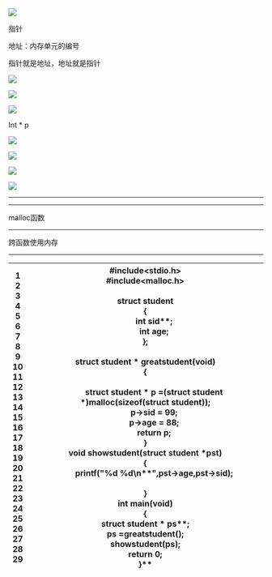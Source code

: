 ![](image_1.477d1fd3.png)



指针

地址：内存单元的编号

指针就是地址，地址就是指针

  ![](image_2.549cfdb8.png)




  ![](image_3.eaa7f9fa.png)




  ![](image_4.2f173b4b.png)




Int \* p

  ![](image_5.5960d091.png)

  

  ![](image_6.3b4c4124.png)

  

  ![](image_7.974c8948.png)

  

  ![](image_8.238324cc.png)



-----



-----
malloc函数


-----
跨函数使用内存


-----
|1<br>2<br>3<br>4<br>5<br>6<br>7<br>8<br>9<br>10<br>11<br>12<br>13<br>14<br>15<br>16<br>17<br>18<br>19<br>20<br>21<br>22<br>23<br>24<br>25<br>26<br>27<br>28<br>29|**#include<stdio.h>**<br>**#include<malloc.h>**<br><br>**struct** student<br>**{**<br>        **int** sid**;**<br>        **int** age**;**<br>**};**<br><br>**struct** student **\* **greatstudent**(void)**<br>**{**<br><br>        **struct** student **\*** p **\=(struct** student **\*)**malloc**(sizeof(struct** student**));**<br>        p**\->**sid **\= 99;**<br>        p**\->**age **\= 88;**<br>        **return** p**;**<br>**}**<br>**void **showstudent**(struct** student **\***pst**)**<br>**{**<br>        printf**(**"%d %d**\\n**"**,**pst**\->**age**,**pst**\->**sid**);**<br><br>**}**<br>**int **main**(void)**<br>**{**<br>**struct** student **\*** ps**;**<br>ps **\=**greatstudent**();**<br>showstudent**(**ps**);**<br>**return 0;**<br>**}**|
|-----------------------------------------------------------------------------------------------------------------------------------------------------------------|----------------------------------------------------------------------------------------------------------------------------------------------------------------------------------------------------------------------------------------------------------------------------------------------------------------------------------------------------------------------------------------------------------------------------------------------------------------------------------------------------------------------------------------------------------------------------------------------------------------------------------------------------------------------------------------------------------------------------------------------------------------------------|

